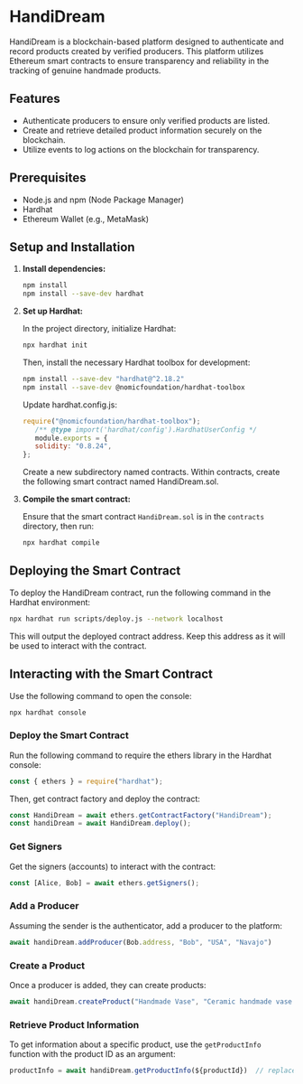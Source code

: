 # HandiDream

HandiDream is a blockchain-based platform designed to authenticate and record products created by verified producers. This platform utilizes Ethereum smart contracts to ensure transparency and reliability in the tracking of genuine handmade products.

## Features

- Authenticate producers to ensure only verified products are listed.
- Create and retrieve detailed product information securely on the blockchain.
- Utilize events to log actions on the blockchain for transparency.

## Prerequisites

- Node.js and npm (Node Package Manager)
- Hardhat
- Ethereum Wallet (e.g., MetaMask)

## Setup and Installation

1. **Install dependencies:**

   ```bash
   npm install
   npm install --save-dev hardhat
   ```

2. **Set up Hardhat:**

   In the project directory, initialize Hardhat:

   ```bash
   npx hardhat init
   ```

   Then, install the necessary Hardhat toolbox for development:

   ```bash
   npm install --save-dev "hardhat@^2.18.2"
   npm install --save-dev @nomicfoundation/hardhat-toolbox
   ```

   Update hardhat.config.js:

   ```javascript
   require("@nomicfoundation/hardhat-toolbox");
      /** @type import('hardhat/config').HardhatUserConfig */
      module.exports = {
      solidity: "0.8.24",
   };
   ```

   Create a new subdirectory named contracts. Within contracts, create the following smart contract named HandiDream.sol.


3. **Compile the smart contract:**

   Ensure that the smart contract `HandiDream.sol` is in the `contracts` directory, then run:

   ```bash
   npx hardhat compile
   ```

## Deploying the Smart Contract

To deploy the HandiDream contract, run the following command in the Hardhat environment:

```bash
npx hardhat run scripts/deploy.js --network localhost
```

This will output the deployed contract address. Keep this address as it will be used to interact with the contract.

## Interacting with the Smart Contract

Use the following command to open the console:

```bash
npx hardhat console
```

### Deploy the Smart Contract

Run the following command to require the ethers library in the Hardhat console:

```javascript
const { ethers } = require("hardhat");
```

Then, get contract factory and deploy the contract:
```javascript
const HandiDream = await ethers.getContractFactory("HandiDream");
const handiDream = await HandiDream.deploy();
```

### Get Signers

Get the signers (accounts) to interact with the contract:

```javascript
const [Alice, Bob] = await ethers.getSigners();
```

### Add a Producer

Assuming the sender is the authenticator, add a producer to the platform:

```javascript
await handiDream.addProducer(Bob.address, "Bob", "USA", "Navajo")
```

### Create a Product

Once a producer is added, they can create products:

```javascript
await handiDream.createProduct("Handmade Vase", "Ceramic handmade vase.", "Ceramic", "https://example.jpg", Bob.address)
```

### Retrieve Product Information

To get information about a specific product, use the `getProductInfo` function with the product ID as an argument:

```javascript
productInfo = await handiDream.getProductInfo(${productId})  // replace the actual productId of the product
```
